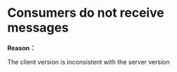# Consumers do not receive messages

**Reason：**

The client version is inconsistent with the server version